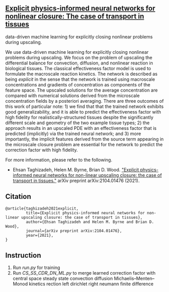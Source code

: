 ## [Explicit physics-informed neural networks for nonlinear closure: The case of transport in tissues](https://github.com/TaghizadehE/implicit-PINN)

data-driven machine learning for explicitly closing nonlinear problems during upscaling.

We use data-driven machine learning for explicitly closing nonlinear problems during upscaling.  We focus on the problem of upscaling the differential balance for convection, diffusion, and nonlinear reaction in biological tissues.  The classical effectiveness factor model is used to formulate the macroscale reaction kinetics. The network is described as being _explicit_ in the sense that the network is trained using macroscale concentrations and gradients of concentration as components of the feature space. The upscaled solutions for the average concentration are compared with numerical solutions derived from the microscale concentration fields by a posteriori averaging.
There are three outcomes of this work of particular note: 1) we find that that the trained network exhibits good generalizability, and it is able to predict the effectiveness factor with high fidelity for realistically-structured tissues despite the significantly different scale and geometry of the two example tissue types; 2) the approach results in an upscaled PDE with an effectiveness factor that is predicted (implicitly) via the trained neural network; and 3) more importantly, the implicit features derived from the source term appearing in the microscale closure problem are essential for the network to predict the correction factor with high fidelity.

For more information, please refer to the following.

- Ehsan Taghizadeh, Helen M. Byrne, Brian D. Wood. ["Explicit physics-informed neural networks for non-linear upscaling closure: the case of transport in tissues."](https://github.com/TaghizadehE/implicit-PINN) arXiv preprint arXiv:2104.01476 (2021).

## **Citation**
```
@article{taghizadeh2021explicit,
         title={Explicit physics-informed neural networks for non-linear upscaling closure: the case of transport in tissues}, 
         author={Ehsan Taghizadeh and Helen M. Byrne and Brian D. Wood},
         journal={arXiv preprint arXiv:2104.01476},
         year={2021},
}
```

## **Instruction**
1. Run _run.py_ for training
2. Run _CS_SS_CDR_DN_ML.py_ to merge learned correction factor with central space steady state convection diffusion Michaelis–Menten–Monod kinetics rection left dirichlet right neumann finite difference
